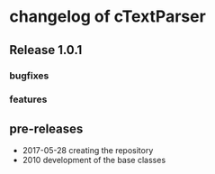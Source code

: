 # changelog of cTextParser

## Release  1.0.1

### bugfixes

### features

## pre-releases

- 2017-05-28 creating the repository
- 2010       development of the base classes
